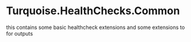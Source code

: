 # Turquoise.HealthChecks.Common
this contains some basic healthcheck extensions and some extensions to for outputs 